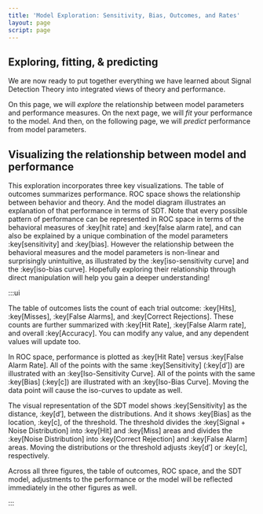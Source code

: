 ```yaml
---
title: 'Model Exploration: Sensitivity, Bias, Outcomes, and Rates'
layout: page
script: page
---
```


## Exploring, fitting, & predicting

We are now ready to put together everything we have learned about Signal Detection Theory into
integrated views of theory and performance.

On this page, we will *explore* the relationship between model parameters and performance
measures. On the next page, we will *fit* your performance to the model. And then, on the following
page, we will *predict* performance from model parameters.

## Visualizing the relationship between model and performance

This exploration incorporates three key visualizations. The table of outcomes summarizes
performance. ROC space shows the relationship between behavior and theory. And the model diagram
illustrates an explanation of that performance in terms of SDT. Note that every possible pattern of
performance can be represented in ROC space in terms of the behavioral measures of :key[hit rate]
and :key[false alarm rate], and can also be explained by a unique combination of the model
parameters :key[sensitivity] and :key[bias]. However the relationship between the behavioral
measures and the model parameters is non-linear and surprisingly unintuitive, as illustrated by the
:key[iso-sensitivity curve] and the :key[iso-bias curve]. Hopefully exploring their relationship
through direct manipulation will help you gain a deeper understanding!

<sdt-example-interactive>
  <detectable-table numeric interactive summary="stimulusRates accuracy"
    hits="80" misses="20" false-alarms="10" correct-rejections="90"></detectable-table>
  <roc-space interactive point="all" iso-d="all" iso-c="all"></roc-space>
  <sdt-model interactive threshold bias distributions sensitivity color="outcome"></sdt-model>
</sdt-example-interactive>

:::ui

The table of outcomes lists the count of each trial outcome: :key[Hits], :key[Misses], :key[False
Alarms], and :key[Correct Rejections]. These counts are further summarized with :key[Hit Rate],
:key[False Alarm rate], and overall :key[Accuracy]. You can modify any value, and any dependent
values will update too.

In ROC space, performance is plotted as :key[Hit Rate] versus :key[False Alarm Rate]. All of the
points with the same :key[Sensitivity] (:key[<span class="math-var">d′</span>]) are illustrated with
an :key[Iso-Sensitivity Curve]. All of the points with the same :key[Bias] (:key[<span
class="math-var">c</span>]) are illustrated with an :key[Iso-Bias Curve]. Moving the data point will
cause the iso-curves to update as well.

The visual representation of the SDT model shows :key[Sensitivity] as the distance, :key[<span
class="math-var">d′</span>], between the distributions. And it shows :key[Bias] as the location,
:key[<span class="math-var">c</span>], of the threshold. The threshold divides the :key[Signal +
Noise Distribution] into :key[Hit] and :key[Miss] areas and divides the :key[Noise Distribution]
into :key[Correct Rejection] and :key[False Alarm] areas. Moving the distributions or the threshold
adjusts :key[<span class="math-var">d′</span>] or :key[<span class="math-var">c</span>],
respectively.

Across all three figures, the table of outcomes, ROC space, and the SDT model, adjustments to the
performance or the model will be reflected immediately in the other figures as well.

:::
